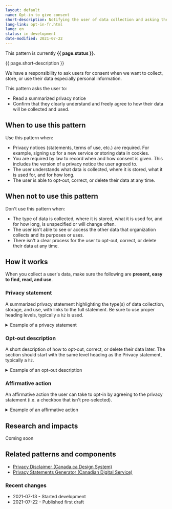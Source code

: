 ```yaml
---
layout: default
name: Opt-in to give consent
short-description: Notifying the user of data collection and asking them to consent to it.
lang-link: opt-in-fr.html
lang: en
status: in development
date-modified: 2021-07-22
---
```


<section class="alert alert-info">
    <p>This pattern is currently <strong>{{ page.status }}</strong>.</p>
</section>

{{ page.short-description }}

We have a responsibility to ask users for consent when we want to collect, store, or use their data especially personal information.

This pattern asks the user to:

* Read a summarized privacy notice
* Confirm that they clearly understand and freely agree to how their data will be collected and used.

## When to use this pattern

Use this pattern when:

* Privacy notices (statements, terms of use, etc.) are required. For example, signing up for a new service or storing data in cookies.
* You are required by law to record when and how consent is given. This includes the version of a privacy notice the user agreed to.
* The user understands what data is collected, where it is stored, what it is used for, and for how long.
* The user is able to opt-out, correct, or delete their data at any time.

## When not to use this pattern

Don't use this pattern when:

* The type of data is collected, where it is stored, what it is used for, and for how long, is unspecified or will change often.
* The user isn't able to see or access the other data that organization collects and its purposes or uses.
* There isn't a clear process for the user to opt-out, correct, or delete their data at any time.

## How it works

When you collect a user's data, make sure the following are **present, easy to find, read, and use**.

### Privacy statement

A summarized privacy statement highlighting the type(s) of data collection, storage, and use, with links to the full statement.
Be sure to use proper heading levels, typically a `h2` is used.  

<details>
    <summary>Example of a privacy statement</summary>
    <p class="h2">Privacy policy</p>
    <p><em>You can add a custom privacy statement here that adheres to the Government of Canada privacy. It should be clear how the users personal information <strong>will and will not</strong> be used. Examples follow.</em></p>    
    <p>Your information <strong>will not</strong> be used for any decision-making process that affects your access to Government of Canada services. Your personal information <strong>will not</strong> be used for any administrative purposes.</p>
    <p>Your personal information and feedback is confidential.</p>
    <p>Your information <strong>will</strong> be used by Employment and Social Development Canada for...</p>
    <p class="h3">What we will collect</p>
    <p>We need the following information so we can ...:</p>
    <ul>
        <li>Email address</li>
        <li><em>List more mandatory personal identifying felids</em></li>
    </ul>
    <p>You can also choose to share more information with us so we can ...:</p>
    <ul>
        <li>Province or territory</li>
        <li><em>List more optional personal identifying felids</em></li>
    </ul>
    <p>We collect this information to ensure our research groups are diverse, and to identify trends in feedback for specific groups.</p>
    <p><a href="https://www.canada.ca/en/transparency/privacy.html">Read the full privacy policy.</a></p>
</details>

### Opt-out description

A short description of how to opt-out, correct, or delete their data later.
The section should start with the same level heading as the Privacy statement, typically a `h2`.

<details>
    <summary>Example of an opt-out description</summary>
    <p class="h2">How to unsubscribe from ...</p>
    <p>If you have previously signed up to become a participant and no longer wish to be contacted for future ..., you can <a href="#unsubscribe">unsubscribe</a> yourself from the participant list and we will remove your personal information.</p>
</details>

### Affirmative action

An affirmative action the user can take to opt-in by agreeing to the privacy statement (i.e. a checkbox that isn't pre-selected).

<details>
    <summary>Example of an affirmative action</summary>
    <div class="checkbox-inline">
        <label for="consent" class="required">
            <input type="checkbox" id="consent" name="consent" value="consent">
            <strong>I have read, understood and agree to the above. I affirm that I am 18 years old, or older. I understand that I can withdraw from this ... at any time without consequence.</strong>
        </label>
    </div>
    <p><em>Valid html markup for a standard checkbox should be reviewed, and can be found in the <a href="https://wet-boew.github.io/wet-boew-styleguide/design/forms-en.html#checkboxes" target="_blank">wet-boew style guide</a>.</em></p>
</details>

## Research and impacts

Coming soon

## Related patterns and components

* [Privacy Disclaimer (Canada.ca Design System)](https://design.canada.ca/common-design-patterns/privacy-disclaimer.html)
* [Privacy Statements Generator (Canadian Digital Service)](https://privacy-statements.cds.alpha.canada.ca/en/)

### Recent changes

* 2021-07-13 - Started development
* 2021-07-22 - Published first draft
